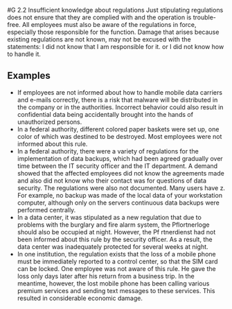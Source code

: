 #G 2.2 Insufficient knowledge about regulations
Just stipulating regulations does not ensure that they are complied with and the operation is trouble-free. All employees must also be aware of the regulations in force, especially those responsible for the function. Damage that arises because existing regulations are not known, may not be excused with the statements: I did not know that I am responsible for it. or I did not know how to handle it.



## Examples 
* If employees are not informed about how to handle mobile data carriers and e-mails correctly, there is a risk that malware will be distributed in the company or in the authorities. Incorrect behavior could also result in confidential data being accidentally brought into the hands of unauthorized persons.
* In a federal authority, different colored paper baskets were set up, one color of which was destined to be destroyed. Most employees were not informed about this rule.
* In a federal authority, there were a variety of regulations for the implementation of data backups, which had been agreed gradually over time between the IT security officer and the IT department. A demand showed that the affected employees did not know the agreements made and also did not know who their contact was for questions of data security. The regulations were also not documented. Many users have z. For example, no backup was made of the local data of your workstation computer, although only on the servers continuous data backups were performed centrally.
* In a data center, it was stipulated as a new regulation that due to problems with the burglary and fire alarm system, the Pflortnerloge should also be occupied at night. However, the Pf rtnerdienst had not been informed about this rule by the security officer. As a result, the data center was inadequately protected for several weeks at night.
* In one institution, the regulation exists that the loss of a mobile phone must be immediately reported to a control center, so that the SIM card can be locked. One employee was not aware of this rule. He gave the loss only days later after his return from a business trip. In the meantime, however, the lost mobile phone has been calling various premium services and sending text messages to these services. This resulted in considerable economic damage.




